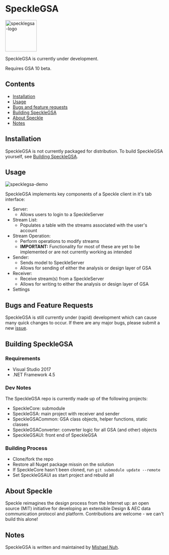 # SpeckleGSA

<img src="https://gitlab.arup.com/tor_digital/SpeckleGSA/raw/3bbd7b153b3754226fcb0277c5b77788903b0be4/readme/ICON.png" alt="specklegsa-logo" height="100">

SpeckleGSA is currently under development.

Requires GSA 10 beta.

## Contents

- [Installation](#installation)
- [Usage](#usage)
- [Bugs and feature requests](#bugs-and-feature-requests)
- [Building SpeckleGSA](#building-specklegsa)
- [About Speckle](#about-speckle)
- [Notes](#notes)

## Installation

SpeckleGSA is not currently packaged for distribution. To build SpeckleGSA yourself, see [Building SpeckleGSA](#building-specklegsa).

## Usage

![specklegsa-demo](https://gitlab.arup.com/tor_digital/SpeckleGSA/raw/3bbd7b153b3754226fcb0277c5b77788903b0be4/readme/demo.gif)

SpeckleGSA implements key components of a Speckle client in it's tab interface:
- Server:
    - Allows users to login to a SpeckleServer
- Stream List:
    - Populates a table with the streams associated with the user's account
- Stream Operation:
    - Perform operations to modify streams
    - **IMPORTANT:** Functionality for most of these are yet to be implemented or are not currently working as intended
- Sender:
    - Sends model to SpeckleServer
    - Allows for sending of either the analysis or design layer of GSA
- Receiver:
    - Receive stream(s) from a SpeckleServer
    - Allows for writing to either the analysis or design layer of GSA
- Settings

## Bugs and Feature Requests

SpeckleGSA is still currently under (rapid) development which can cause many quick changes to occur. If there are any major bugs, please submit a new [issue](https://gitlab.arup.com/tor_digital/SpeckleGSA/issues).

## Building SpeckleGSA

### Requirements

- Visual Studio 2017
- .NET Framework 4.5

### Dev Notes

The SpeckleGSA repo is currently made up of the following projects:
- SpeckleCore: submodule
- SpeckleGSA: main project with receiver and sender
- SpeckleGSACommon: GSA class objects, helper functions, static classes
- SpeckleGSAConverter: converter logic for all GSA (and other) objects
- SpeckleGSAUI: front end of SpeckleGSA

### Building Process

- Clone/fork the repo
- Restore all Nuget package missin on the solution
- If SpeckleCore hasn't been cloned, run `git submodule update --remote`
- Set SpeckleGSAUI as start project and rebuild all

## About Speckle

Speckle reimagines the design process from the Internet up: an open source (MIT) initiative for developing an extensible Design & AEC data communication protocol and platform. Contributions are welcome - we can't build this alone!

## Notes

SpeckleGSA is written and maintained by [Mishael Nuh](https://gitlab.arup.com/Mishael.Nuh).